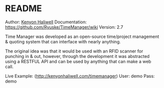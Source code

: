 # README #
Author: [Kenyon Haliwell](https://google.com/+KenyonHaliwell)
Documentation: https://github.com/Ryuske/TimeManager/wiki
Version: 2.7


Time Manager was developed as an open-source time/project management & quoting system that can interface with nearly anything.

The original idea was that it would be used with an RFID scanner for punching in & out, however, through
the development it was abstracted using a RESTFUL API and can be used by anything that can make a web
call.

Live Example: (http://kenyonhaliwell.com/timemanager)
User: demo
Pass: demo
